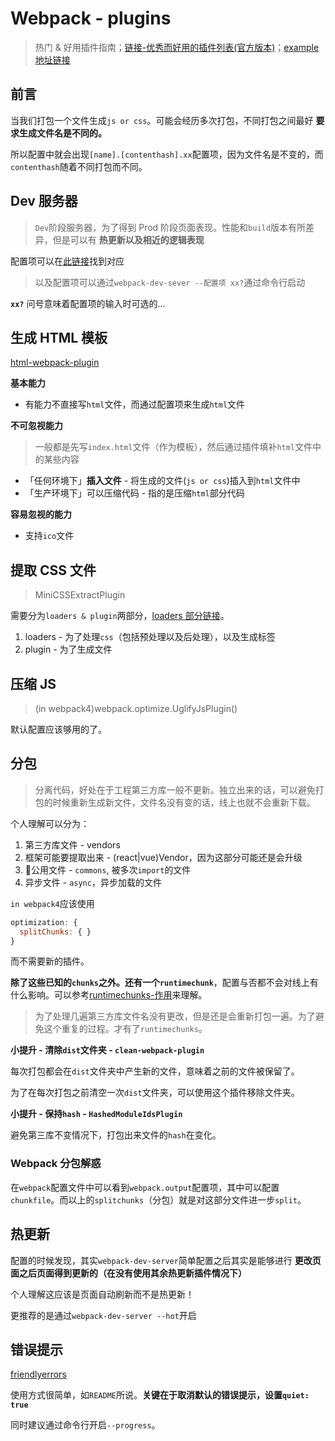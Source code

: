 # Webpack - plugins
>热门 & 好用插件指南；[链接-优秀而好用的插件列表(官方版本)](https://webpack.docschina.org/plugins/html-webpack-plugin/)；[example地址链接](https://github.com/JiangWeixian/LearningWebpack/tree/react-simple-TS)

## 前言

当我们打包一个文件生成`js or css`。可能会经历多次打包，不同打包之间最好 **要求生成文件名是不同的。**

所以配置中就会出现`[name].[contenthash].xx`配置项，因为文件名是不变的，而`contenthash`随着不同打包而不同。

## Dev 服务器
> `Dev`阶段服务器，为了得到 Prod 阶段页面表现。性能和`build`版本有所差异，但是可以有 **热更新以及相近的逻辑表现**

配置项可以在[此链接](https://webpack.js.org/configuration/dev-server/#devserver)找到对应

> 以及配置项可以通过`webpack-dev-sever --配置项 xx?`通过命令行启动

**`xx?`** 问号意味着配置项的输入时可选的...

## 生成 HTML 模板

[html-webpack-plugin](https://github.com/jantimon/html-webpack-plugin#options)

**基本能力**

* 有能力不直接写`html`文件，而通过配置项来生成`html`文件 

**不可忽视能力**
> 一般都是先写`index.html`文件（作为模板），然后通过插件填补`html`文件中的某些内容

* 「任何环境下」**插入文件** - 将生成的文件(`js or css`)插入到`html`文件中
* 「生产环境下」可以压缩代码 - 指的是压缩`html`部分代码

**容易忽视的能力**

* 支持`ico`文件

## 提取 CSS 文件

> MiniCSSExtractPlugin

需要分为`loaders & plugin`两部分，[loaders 部分链接]()。

1. loaders - 为了处理`css`（包括预处理以及后处理），以及生成标签
2. plugin - 为了生成文件

## 压缩 JS

> (in webpack4)webpack.optimize.UglifyJsPlugin()

默认配置应该够用的了。

## 分包

> 分离代码，好处在于工程第三方库一般不更新。独立出来的话，可以避免打包的时候重新生成新文件，文件名没有变的话，线上也就不会重新下载。

个人理解可以分为：

1. 第三方库文件 - vendors
2. 框架可能要提取出来 - (react|vue)Vendor，因为这部分可能还是会升级
3. 公用文件 - `commons`, 被多次`import`的文件
4. 异步文件 - `async`，异步加载的文件

`in webpack4`应该使用

```js
optimization: {
  splitChunks: { }
}
```

而不需要新的插件。

**除了这些已知的`chunks`之外。还有一个`runtimechunk`**，配置与否都不会对线上有什么影响。可以参考[runtimechunks-作用](https://juejin.im/post/5ac9b7165188255cb32e66cc)来理解。

> 为了处理几遍第三方库文件名没有更改，但是还是会重新打包一遍。为了避免这个重复的过程。才有了`runtimechunks`。

**小提升 - 清除`dist`文件夹 - `clean-webpack-plugin`**

每次打包都会在`dist`文件夹中产生新的文件，意味着之前的文件被保留了。

为了在每次打包之前清空一次`dist`文件夹，可以使用这个插件移除文件夹。

**小提升 - 保持`hash` - `HashedModuleIdsPlugin`**

避免第三库不变情况下，打包出来文件的`hash`在变化。

### Webpack 分包解惑

在`webpack`配置文件中可以看到`webpack.output`配置项，其中可以配置`chunkfile`。而以上的`splitchunks`（分包）就是对这部分文件进一步`split`。


## 热更新

配置的时候发现，其实`webpack-dev-server`简单配置之后其实是能够进行 **更改页面之后页面得到更新的（在没有使用其余热更新插件情况下）**

个人理解这应该是页面自动刷新而不是热更新！

更推荐的是通过`webpack-dev-server --hot`开启

## 错误提示

[friendlyerrors](https://github.com/geowarin/friendly-errors-webpack-plugin#readme)

使用方式很简单，如`README`所说。**关键在于取消默认的错误提示，设置`quiet: true`**

同时建议通过命令行开启`--progress`。


